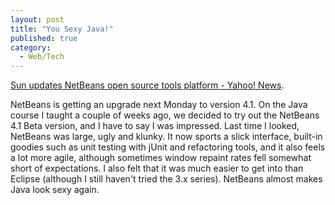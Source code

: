 ```yaml
---
layout: post
title: "You Sexy Java!"
published: true
category:
  - Web/Tech
---
```

<p><a href="http://news.yahoo.com/news?tmpl=story&amp;u=/infoworld/20050512/tc_infoworld/59512" title="Sun updates NetBeans open source tools platform - Yahoo! News">Sun updates NetBeans open source tools platform - Yahoo! News</a>.</p>

<p>NetBeans is getting an upgrade next Monday to version 4.1. On the Java course I taught a couple of weeks ago, we decided to try out the NetBeans 4.1 Beta version, and I have to say I was impressed. Last time I looked, NetBeans was large, ugly and klunky. It now sports a slick interface, built-in goodies such as unit testing with jUnit and refactoring tools, and it also feels a lot more agile, although sometimes window repaint rates fell somewhat short of expectations. I also felt that it was much easier to get into than Eclipse (although I still haven't tried the 3.x series). NetBeans almost makes Java look sexy again.</p>

